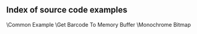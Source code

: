 ## Index of source code examples


\Common Example
\Get Barcode To Memory Buffer
\Monochrome Bitmap
